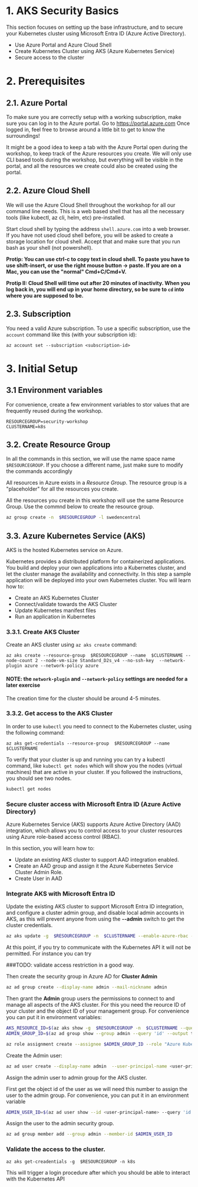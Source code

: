 # 1. AKS Security Basics

This section focuses on setting up the base infrastructure, and to secure your Kubernetes cluster using Microsoft Entra ID (Azure Active Directory).

* Use Azure Portal and Azure Cloud Shell
* Create Kubernetes Cluster using AKS (Azure Kubernetes Service)
* Secure access to the cluster


# 2. Prerequisites

## 2.1. Azure Portal

To make sure you are correctly setup with a working subscription, make sure you can log in to the Azure portal. Go to <https://portal.azure.com> Once logged in, feel free to browse around a little bit to get to know the surroundings!

It might be a good idea to keep a tab with the Azure Portal open during the workshop, to keep track of the Azure resources you create. We will only use CLI based tools during the workshop, but everything will be visible in the portal, and all the resources we create could also be created using the portal.

## 2.2. Azure Cloud Shell

We will use the Azure Cloud Shell throughout the workshop for all our command line needs. This is a web based shell that has all the necessary tools (like kubectl, az cli, helm, etc) pre-installed.

Start cloud shell by typing the address ````shell.azure.com```` into a web browser. If you have not used cloud shell before, you will be asked to create a storage location for cloud shell. Accept that and make sure that you run bash as your shell (not powershell).

**Protip: You can use ctrl-c to copy text in cloud shell. To paste you have to use shift-insert, or use the right mouse button -> paste. If you are on a Mac, you can use the "normal" Cmd+C/Cmd+V.**

**Protip II: Cloud Shell will time out after 20 minutes of inactivity. When you log back in, you will end up in your home directory, so be sure to ````cd```` into where you are supposed to be.**

## 2.3. Subscription
You need a valid Azure subscription. To use a specific subscription, use the ````account```` command like this (with your subscription id):
````
az account set --subscription <subscription-id>
````

# 3. Initial Setup

## 3.1 Environment variables
For convenience, create a few environment variables to stor values that are frequently reused during the workshop.

````
RESOURCEGROUP=security-workshop
CLUSTERNAME=k8s

````

## 3.2. Create Resource Group

In all the commands in this section, we will use the name space name ```` $RESOURCEGROUP````. If you choose a different name, just make sure to modify the commands accordingly

All resources in Azure exists in a *Resource Group*. The resource group is a "placeholder" for all the resources you create. 

All the resources you create in this workshop will use the same Resource Group. Use the commnd below to create the resource group.

````bash
az group create -n  $RESOURCEGROUP -l swedencentral
````


## 3.3. Azure Kubernetes Service (AKS)

AKS is the hosted Kubernetes service on Azure.

Kubernetes provides a distributed platform for containerized applications. You build and deploy your own applications into a Kubernetes cluster, and let the cluster manage the availability and connectivity. In this step a sample application will be deployed into your own Kubernetes cluster. You will learn how to:

* Create an AKS Kubernetes Cluster
* Connect/validate towards the AKS Cluster
* Update Kubernetes manifest files
* Run an application in Kubernetes

### 3.3.1. Create AKS Cluster

Create an AKS cluster using ````az aks create```` command:

```azurecli
az aks create --resource-group  $RESOURCEGROUP --name  $CLUSTERNAME --node-count 2 --node-vm-size Standard_D2s_v4 --no-ssh-key  --network-plugin azure --network-policy azure
```

#### NOTE: the ````network-plugin```` and ````--network-policy```` settings are needed for a later exercise


The creation time for the cluster should be around 4-5 minutes.

### 3.3.2. Get access to the AKS Cluster

In order to use `kubectl` you need to connect to the Kubernetes cluster, using the following command:

```azurecli
az aks get-credentials --resource-group  $RESOURCEGROUP --name  $CLUSTERNAME
```

To verify that your cluster is up and running you can try a kubectl command, like ````kubectl get nodes```` which  will show you the nodes (virtual machines) that are active in your cluster. If you followed the instructions, you should see two nodes.

````bash
kubectl get nodes
````


### Secure cluster access with Microsoft Entra ID (Azure Active Directory)

Azure Kubernetes Service (AKS) supports Azure Active Directory (AAD) integration, which allows you to control access to your cluster resources using Azure role-based access control (RBAC). 


In this section, you will learn how to:

- Update an existing AKS cluster to support AAD integration enabled.
- Create an AAD  group and assign it the Azure Kubernetes Service Cluster Admin Role.
- Create User in AAD


### Integrate AKS with Microsoft Entra ID

Update the existing AKS cluster to support Microsoft Entra ID integration, and configure a cluster admin group, and disable local admin accounts in AKS, as this will prevent anyone from using the **--admin** switch to get the cluster credentials.

````bash
az aks update -g  $RESOURCEGROUP -n  $CLUSTERNAME --enable-azure-rbac --enable-aad --disable-local-accounts
````

At this point, if you try to communicate with the Kubernetes API it will not be permitted. For instance you can try

###TODO: validate access restriction in a good way.


Then create the security group in Azure AD for **Cluster Admin**

````bash
az ad group create --display-name admin --mail-nickname admin
````

Then grant the **Admin** group users the permissions to connect to and manage all aspects of the AKS cluster. For this you need the reource ID of your cluster and the object ID of your management group. For convenience you can put it in environment variables:

````bash
AKS_RESOURCE_ID=$(az aks show -g  $RESOURCEGROUP -n  $CLUSTERNAME --query 'id' --output tsv)
ADMIN_GROUP_ID=$(az ad group show --group admin --query 'id' --output tsv)
````


````bash
az role assignment create --assignee $ADMIN_GROUP_ID --role "Azure Kubernetes Service RBAC Cluster Admin" --scope $AKS_RESOURCE_ID
 ````



Create the Admin user:

````bash
az ad user create --display-name admin  --user-principal-name <user-principal-name> --password Something_secure123
````

Assign the admin user to admin group for the AKS cluster.

First get the object id of the user as we will need this number to assign the user to the admin group. For convenience, you can put it in an environment variable

````bash
ADMIN_USER_ID=$(az ad user show --id <user-principal-name> --query 'id' --output tsv)
````

Assign the user to the admin security group.

````bash
az ad group member add --group admin --member-id $ADMIN_USER_ID
````

### Validate the access to the cluster.

````
az aks get-creadentials -g  $RESOURCEGROUP -n k8s
````

This will trigger a login procedure after which you should be able to interact with the Kubernetes API 